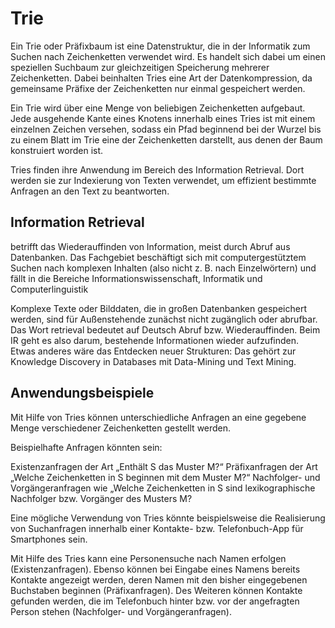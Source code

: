 # Trie

Ein Trie oder Präfixbaum ist eine Datenstruktur, die in der Informatik zum Suchen nach Zeichenketten verwendet wird. Es handelt sich dabei um einen speziellen Suchbaum zur gleichzeitigen Speicherung mehrerer Zeichenketten. Dabei beinhalten Tries eine Art der Datenkompression, da gemeinsame Präfixe der Zeichenketten nur einmal gespeichert werden.

Ein Trie wird über eine Menge von beliebigen Zeichenketten aufgebaut. Jede ausgehende Kante eines Knotens innerhalb eines Tries ist mit einem einzelnen Zeichen versehen, sodass ein Pfad beginnend bei der Wurzel bis zu einem Blatt im Trie eine der Zeichenketten darstellt, aus denen der Baum konstruiert worden ist.

Tries finden ihre Anwendung im Bereich des Information Retrieval. Dort werden sie zur Indexierung von Texten verwendet, um effizient bestimmte Anfragen an den Text zu beantworten.

## Information Retrieval

betrifft das Wiederauffinden von Information, meist durch Abruf aus Datenbanken. Das Fachgebiet beschäftigt sich mit computergestütztem Suchen nach komplexen Inhalten (also nicht z. B. nach Einzelwörtern) und fällt in die Bereiche Informationswissenschaft, Informatik und Computerlinguistik

Komplexe Texte oder Bilddaten, die in großen Datenbanken gespeichert werden, sind für Außenstehende zunächst nicht zugänglich oder abrufbar. Das Wort retrieval bedeutet auf Deutsch Abruf bzw. Wiederauffinden. Beim IR geht es also darum, bestehende Informationen wieder aufzufinden. Etwas anderes wäre das Entdecken neuer Strukturen: Das gehört zur Knowledge Discovery in Databases mit Data-Mining und Text Mining.

## Anwendungsbeispiele

Mit Hilfe von Tries können unterschiedliche Anfragen an eine gegebene Menge verschiedener Zeichenketten  gestellt werden.

Beispielhafte Anfragen könnten sein:

Existenzanfragen der Art „Enthält S das Muster M?“
Präfixanfragen der Art „Welche Zeichenketten in S beginnen mit dem Muster M?“
Nachfolger- und Vorgängeranfragen wie „Welche Zeichenketten in S sind lexikographische Nachfolger bzw. Vorgänger des Musters M?

Eine mögliche Verwendung von Tries könnte beispielsweise die Realisierung von Suchanfragen innerhalb einer Kontakte- bzw. Telefonbuch-App für Smartphones sein.

Mit Hilfe des Tries kann eine Personensuche nach Namen erfolgen (Existenzanfragen). Ebenso können bei Eingabe eines Namens bereits Kontakte angezeigt werden, deren Namen mit den bisher eingegebenen Buchstaben beginnen (Präfixanfragen). Des Weiteren können Kontakte gefunden werden, die im Telefonbuch hinter bzw. vor der angefragten Person stehen (Nachfolger- und Vorgängeranfragen).
